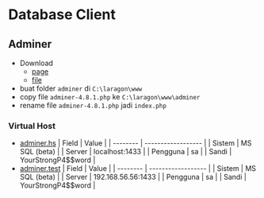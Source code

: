 # Database Client

## Adminer

- Download
  - [page](https://www.adminer.org/#download)
  - [file](https://github.com/vrana/adminer/releases/download/v4.8.1/adminer-4.8.1.php)
- buat folder `adminer` di `C:\laragon\www`
- copy file `adminer-4.8.1.php` ke `C:\laragon\www\adminer`
- rename file `adminer-4.8.1.php` jadi `index.php`

### Virtual Host

- [adminer.hs](http://adminer.hs)
  | Field    | Value              |
  | -------- | ------------------ |
  | Sistem   | MS SQL (beta)      |
  | Server   | localhost:1433     |
  | Pengguna | sa                 |
  | Sandi    | YourStrongP4$$word |
- [adminer.test](http://adminer.test)
  | Field    | Value              |
  | -------- | ------------------ |
  | Sistem   | MS SQL (beta)      |
  | Server   | 192.168.56.56:1433 |
  | Pengguna | sa                 |
  | Sandi    | YourStrongP4$$word |
